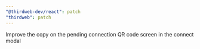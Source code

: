 ```yaml
---
"@thirdweb-dev/react": patch
"thirdweb": patch
---
```


Improve the copy on the pending connection QR code screen in the connect modal
